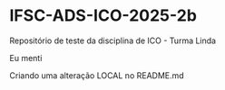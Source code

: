 # IFSC-ADS-ICO-2025-2b
Repositório de teste da disciplina de ICO - Turma Linda

Eu menti

Criando uma alteração LOCAL no README.md
